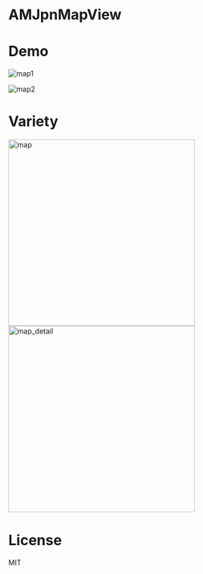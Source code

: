 # AMJpnMapView

# Demo
![map1](https://user-images.githubusercontent.com/34936885/34912790-f0008ab6-f92c-11e7-8c4f-95e0842d1225.gif)

![map2](https://user-images.githubusercontent.com/34936885/34912799-238d8168-f92d-11e7-83ad-0a3004eab8bf.gif)

# Variety
<img width="372" alt="map" src="https://user-images.githubusercontent.com/34936885/34912802-32b90aa4-f92d-11e7-9151-fabee4ce924d.png">

<img width="372" alt="map_detail" src="https://user-images.githubusercontent.com/34936885/35184554-875e5c64-fe3a-11e7-8bde-b94aca259317.png">

# License
MIT
